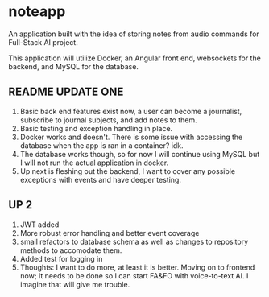 # noteapp


An application built with the idea of storing notes from audio commands for Full-Stack AI project.

This application will utilize Docker, an Angular front end, websockets for the backend, and MySQL for the database. 

 ## README UPDATE ONE

1. Basic back end features exist now, a user can become a journalist, subscribe to journal subjects, and add notes to them.
2. Basic testing and exception handling in place.
3. Docker works and doesn't. There is some issue with accessing the database when the app is ran in a container? idk. 
4. The database works though, so for now I will continue using MySQL but I will not run the actual application in docker.
5. Up next is fleshing out the backend, I want to cover any possible exceptions with events and have deeper testing.

## UP 2

1. JWT added
2. More robust error handling and better event coverage
3. small refactors to database schema as well as changes to repository methods to accomodate them.
4. Added test for logging in
5. Thoughts: I want to do more, at least it is better. Moving on to frontend now; It needs to be done so I can start FA&FO with voice-to-text AI. I imagine that will give me trouble.
